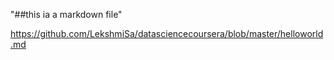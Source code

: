 "##this ia a markdown file"

https://github.com/LekshmiSa/datasciencecoursera/blob/master/helloworld.md

